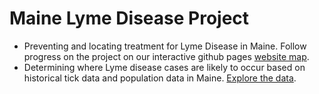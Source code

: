 # Maine Lyme Disease Project
- Preventing and locating treatment for Lyme Disease in Maine. Follow progress on the project on our interactive github pages [website map](maine_pcp.html).
- Determining where Lyme disease cases are likely to occur based on historical tick data and population data in Maine. [Explore the data](pop_lyme_leaflet.html).
